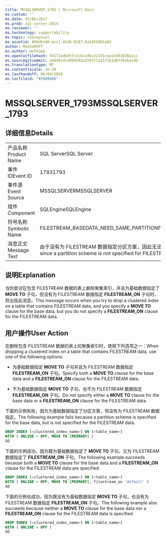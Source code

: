 ```yaml
---
title: MSSQLSERVER_1793 | Microsoft Docs
ms.custom: ''
ms.date: 03/06/2017
ms.prod: sql-server-2014
ms.reviewer: ''
ms.technology: supportability
ms.topic: conceptual
ms.assetid: 808db1d0-acc1-41d0-9287-8a5455001a02
author: MashaMSFT
ms.author: mathoma
ms.openlocfilehash: 54172adb957c3cbc1dbc221d1cae2a583830a1cc
ms.sourcegitcommit: ad4d92dce894592a259721a1571b1d8736abacdb
ms.translationtype: MT
ms.contentlocale: zh-CN
ms.lasthandoff: 08/04/2020
ms.locfileid: "87689408"
---
```

# <a name="mssqlserver_1793"></a><span data-ttu-id="f45bc-102">MSSQLSERVER_1793</span><span class="sxs-lookup"><span data-stu-id="f45bc-102">MSSQLSERVER_1793</span></span>
    
## <a name="details"></a><span data-ttu-id="f45bc-103">详细信息</span><span class="sxs-lookup"><span data-stu-id="f45bc-103">Details</span></span>  
  
|||  
|-|-|  
|<span data-ttu-id="f45bc-104">产品名称</span><span class="sxs-lookup"><span data-stu-id="f45bc-104">Product Name</span></span>|<span data-ttu-id="f45bc-105">SQL Server</span><span class="sxs-lookup"><span data-stu-id="f45bc-105">SQL Server</span></span>|  
|<span data-ttu-id="f45bc-106">事件 ID</span><span class="sxs-lookup"><span data-stu-id="f45bc-106">Event ID</span></span>|<span data-ttu-id="f45bc-107">1793</span><span class="sxs-lookup"><span data-stu-id="f45bc-107">1793</span></span>|  
|<span data-ttu-id="f45bc-108">事件源</span><span class="sxs-lookup"><span data-stu-id="f45bc-108">Event Source</span></span>|<span data-ttu-id="f45bc-109">MSSQLSERVER</span><span class="sxs-lookup"><span data-stu-id="f45bc-109">MSSQLSERVER</span></span>|  
|<span data-ttu-id="f45bc-110">组件</span><span class="sxs-lookup"><span data-stu-id="f45bc-110">Component</span></span>|<span data-ttu-id="f45bc-111">SQLEngine</span><span class="sxs-lookup"><span data-stu-id="f45bc-111">SQLEngine</span></span>|  
|<span data-ttu-id="f45bc-112">符号名称</span><span class="sxs-lookup"><span data-stu-id="f45bc-112">Symbolic Name</span></span>|<span data-ttu-id="f45bc-113">FILESTREAM_BASEDATA_NEED_SAME_PARTITION</span><span class="sxs-lookup"><span data-stu-id="f45bc-113">FILESTREAM_BASEDATA_NEED_SAME_PARTITION</span></span>|  
|<span data-ttu-id="f45bc-114">消息正文</span><span class="sxs-lookup"><span data-stu-id="f45bc-114">Message Text</span></span>|<span data-ttu-id="f45bc-115">由于没有为 FILESTREAM 数据指定分区方案，因此无法删除索引“%.\*ls”。</span><span class="sxs-lookup"><span data-stu-id="f45bc-115">Cannot drop index '%.\*ls' since a partition scheme is not specified for FILESTREAM data.</span></span>|  
  
## <a name="explanation"></a><span data-ttu-id="f45bc-116">说明</span><span class="sxs-lookup"><span data-stu-id="f45bc-116">Explanation</span></span>  
 <span data-ttu-id="f45bc-117">当你尝试在包含 FILESTREAM 数据的表上删除聚集索引，并且为基础数据指定了 **MOVE TO** 子句，但没有为 FILESTREAM 数据指定 **FILESTREAM_ON** 子句时，将出现此消息。</span><span class="sxs-lookup"><span data-stu-id="f45bc-117">This message occurs when you try to drop a clustered index on a table that contains FILESTREAM data, and you specify a **MOVE TO** clause for the base data, but you do not specify a **FILESTREAM_ON** clause for the FILESTREAM data.</span></span>  
  
## <a name="user-action"></a><span data-ttu-id="f45bc-118">用户操作</span><span class="sxs-lookup"><span data-stu-id="f45bc-118">User Action</span></span>  
 <span data-ttu-id="f45bc-119">在删除包含 FILESTREAM 数据的表上的聚集索引时，使用下列选项之一：</span><span class="sxs-lookup"><span data-stu-id="f45bc-119">When dropping a clustered index on a table that contains FILESTREAM data, use one of the following options:</span></span>  
  
-   <span data-ttu-id="f45bc-120">为基础数据指定 **MOVE TO** 子句并且为 FILESTREAM 数据指定 **FILESTREAM_ON** 子句。</span><span class="sxs-lookup"><span data-stu-id="f45bc-120">Specify both a **MOVE TO** clause for the base data and a **FILESTREAM_ON** clause for the FILESTREAM data.</span></span>  
  
-   <span data-ttu-id="f45bc-121">不为基础数据指定 **MOVE TO** 子句，也不为 FILESTREAM 数据指定 **FILESTREAM_ON** 子句。</span><span class="sxs-lookup"><span data-stu-id="f45bc-121">Do not specify either a **MOVE TO** clause for the base data or a **FILESTREAM_ON** clause for the FILESTREAM data.</span></span>  
  
 <span data-ttu-id="f45bc-122">下面的示例失败，因为为基础数据指定了分区方案，但没有为 FILESTREAM 数据指定。</span><span class="sxs-lookup"><span data-stu-id="f45bc-122">The following example fails because a partition scheme is specified for the base data, but is not specified for the FILESTREAM data.</span></span>  
  
```sql  
DROP INDEX [<clustered_index_name>] ON [<table_name>]   
WITH ( ONLINE = OFF, MOVE TO [PRIMARY] )  
GO  
```  
  
 <span data-ttu-id="f45bc-123">下面的示例成功，因为既为基础数据指定了 **MOVE TO** 子句，又为 FILESTREAM 数据指定了 **FILESTREAM_ON** 子句。</span><span class="sxs-lookup"><span data-stu-id="f45bc-123">The following example succeeds because both a **MOVE TO** clause for the base data and a **FILESTREAM_ON** clause for the FILESTREAM data are specified.</span></span>  
  
```sql  
DROP INDEX [<clustered_index_name>] ON [<table_name>]   
WITH ( ONLINE = OFF, MOVE TO [PRIMARY], filestream_on 'default' )  
GO  
```  
  
 <span data-ttu-id="f45bc-124">下面的示例也成功，因为既没有为基础数据指定 **MOVE TO** 子句，也没有为 FILESTREAM 数据指定 **FILESTREAM_ON** 子句。</span><span class="sxs-lookup"><span data-stu-id="f45bc-124">The following example also succeeds because neither a **MOVE TO** clause for the base data nor a **FILESTREAM_ON** clause for the FILESTREAM data is specified.</span></span>  
  
```sql  
DROP INDEX [<clustered_index_name>] ON [<table_name>]   
WITH ( ONLINE = OFF )  
GO  
```  
  
  
